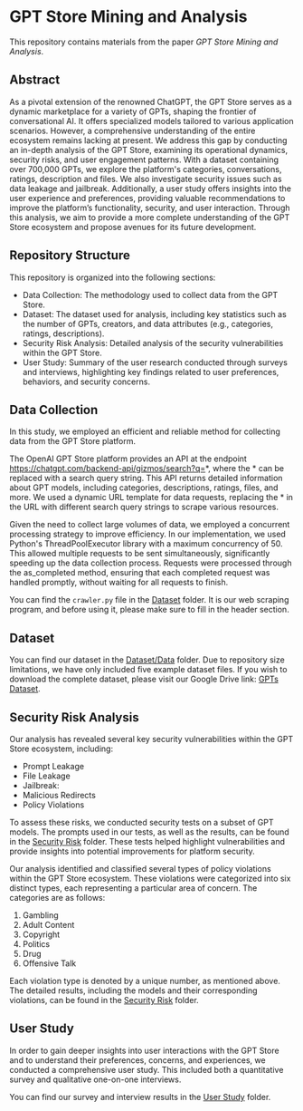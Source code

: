 # GPT Store Mining and Analysis

This repository contains materials from the paper *GPT Store Mining and Analysis*.

## Abstract

As a pivotal extension of the renowned ChatGPT, the GPT Store serves as a dynamic marketplace for a variety of GPTs, shaping the frontier of conversational AI. It offers specialized models tailored to various application scenarios. However, a comprehensive understanding of the entire ecosystem remains lacking at present.
We address this gap by conducting an in-depth analysis of the GPT Store, examining its operational dynamics, security risks, and user engagement patterns. With a dataset containing over 700,000 GPTs, we explore the platform's categories, conversations, ratings, description and files. We also investigate security issues such as data leakage and jailbreak. Additionally, a user study offers insights into the user experience and preferences, providing valuable recommendations to improve the platform’s functionality, security, and user interaction.
Through this analysis, we aim to provide a more complete understanding of the GPT Store ecosystem and propose avenues for its future development.

## Repository Structure

This repository is organized into the following sections:

- Data Collection: The methodology used to collect data from the GPT Store.
- Dataset: The dataset used for analysis, including key statistics such as the number of GPTs, creators, and data attributes (e.g., categories, ratings, descriptions).
- Security Risk Analysis: Detailed analysis of the security vulnerabilities within the GPT Store.
- User Study: Summary of the user research conducted through surveys and interviews, highlighting key findings related to user preferences, behaviors, and security concerns.

## Data Collection

In this study, we employed an efficient and reliable method for collecting data from the GPT Store platform.

The OpenAI GPT Store platform provides an API at the endpoint https://chatgpt.com/backend-api/gizmos/search?q=*, where the * can be replaced with a search query string. This API returns detailed information about GPT models, including categories, descriptions, ratings, files, and more. We used a dynamic URL template for data requests, replacing the * in the URL with different search query strings to scrape various resources.

Given the need to collect large volumes of data, we employed a concurrent processing strategy to improve efficiency. In our implementation, we used Python's ThreadPoolExecutor library with a maximum concurrency of 50. This allowed multiple requests to be sent simultaneously, significantly speeding up the data collection process. Requests were processed through the as_completed method, ensuring that each completed request was handled promptly, without waiting for all requests to finish.

You can find the `crawler.py` file in the [Dataset](Dataset) folder. It is our web scraping program, and before using it, please make sure to fill in the header section.

## Dataset

You can find our dataset in the [Dataset/Data](Dataset/Data) folder. Due to repository size limitations, we have only included five example dataset files. If you wish to download the complete dataset, please visit our Google Drive link: [GPTs Dataset](https://drive.google.com/file/d/1l0KdCA6ug6kWesiTKYOw07AkLlCHn6Sr/view?usp=drive_link).

## Security Risk Analysis

Our analysis has revealed several key security vulnerabilities within the GPT Store ecosystem, including:

- Prompt Leakage
- File Leakage
- Jailbreak: 
- Malicious Redirects
- Policy Violations

To assess these risks, we conducted security tests on a subset of GPT models. The prompts used in our tests, as well as the results, can be found in the [Security Risk](Security%20Risk) folder. These tests helped highlight vulnerabilities and provide insights into potential improvements for platform security.

Our analysis identified and classified several types of policy violations within the GPT Store ecosystem. These violations were categorized into six distinct types, each representing a particular area of concern. The categories are as follows:

1. Gambling
2. Adult Content
3. Copyright
4. Politics
5. Drug
6. Offensive Talk

Each violation type is denoted by a unique number, as mentioned above. The detailed results, including the models and their corresponding violations, can be found in the [Security Risk](Security%20Risk) folder.

## User Study

In order to gain deeper insights into user interactions with the GPT Store and to understand their preferences, concerns, and experiences, we conducted a comprehensive user study. This included both a quantitative survey and qualitative one-on-one interviews.

You can find our survey and interview results in the [User Study](User%20Study) folder.
